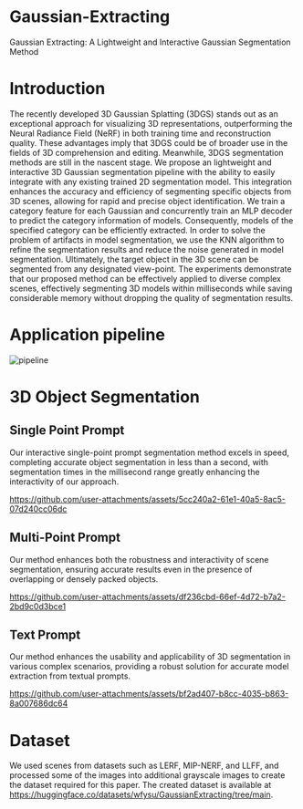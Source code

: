 # Gaussian-Extracting
Gaussian Extracting: A Lightweight and Interactive  Gaussian Segmentation Method

# Introduction
The recently developed 3D Gaussian Splatting (3DGS) stands out as an exceptional approach for visualizing 3D representations, outperforming the Neural Radiance Field (NeRF) in both training time and reconstruction quality. These advantages imply that 3DGS could be of broader use in the fields of 3D comprehension and editing. Meanwhile, 3DGS segmentation methods are still in the nascent stage. We propose an lightweight and interactive 3D Gaussian segmentation pipeline with the ability to easily integrate with any existing trained 2D segmentation model. This integration enhances the accuracy and efficiency of segmenting specific objects from 3D scenes, allowing for rapid and precise object identification. We train a category feature for each Gaussian and concurrently train an MLP decoder to predict the category information of models. Consequently, models of the specified category can be efficiently extracted. In order to solve the problem of artifacts in model segmentation, we use the KNN algorithm to refine the segmentation results and reduce the noise generated in model segmentation. Ultimately, the target object in the 3D scene can be segmented from any designated view-point. The experiments demonstrate that our proposed method can be effectively applied to diverse complex scenes, effectively segmenting 3D models within milliseconds while saving considerable memory without dropping the quality of segmentation results.
# Application pipeline
![pipeline](https://github.com/user-attachments/assets/2a393935-f533-45d5-a9ae-d149ec07b25f)

# 3D Object Segmentation
## Single Point Prompt
Our interactive single-point prompt segmentation method excels in speed, completing accurate object segmentation in less than a second, with segmentation times in the millisecond range greatly enhancing the interactivity of our approach.

https://github.com/user-attachments/assets/5cc240a2-61e1-40a5-8ac5-07d240cc06dc

## Multi-Point Prompt
Our method enhances both the robustness and interactivity of scene segmentation, ensuring accurate results even in the presence of overlapping or densely packed objects.

https://github.com/user-attachments/assets/df236cbd-66ef-4d72-b7a2-2bd9c0d3bce1

## Text Prompt
Our method enhances the usability and applicability of 3D segmentation in various complex scenarios, providing a robust solution for accurate model extraction from textual prompts.

https://github.com/user-attachments/assets/bf2ad407-b8cc-4035-b863-8a007686dc64

# Dataset
We used scenes from datasets such as LERF, MIP-NERF, and LLFF, and processed some of the images into additional grayscale images to create the dataset required for this paper. The created dataset is available at 
https://huggingface.co/datasets/wfysu/GaussianExtracting/tree/main.
